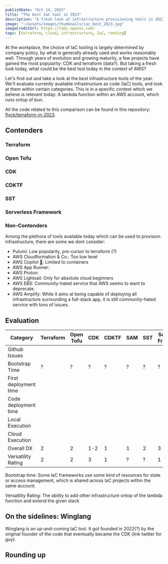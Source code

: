 ```yaml
---
publishDate: "Oct 14, 2023"
title: "The best IaC tool in 2023"
description: "A fresh look at infrastructure provisioning tools in 2023 and their performance across different categories."
image: "~/assets/images/thumbnails/iac_best_2023.jpg"
imageCreditUrl: https://labs.openai.com/
tags: [terraform, cloud, infrastructure, IaC, ranking]
---
```


At the workplace, the choice of IaC tooling is largely determined by company policy, by what is
generally already used and works reasonably well. Through years of evolution and growing maturity,
a few projects have gained the most popularity: CDK and terraform (data?). But taking a fresh
look today, what could be the best tool today in the context of AWS?

Let's find out and take a look at the best infrastructure tools of the year. We'll evaluate
currently available infrastructure as code (IaC) tools, and look at them within certain
categories. This is in a specific context which we believe is relevant today: A lambda function
within an AWS account, which runs ontop of bun.

All the code related to this comparison can be found in this repository: [flyck/terraform-in-2023](https://github.com/flyck/terraform-in-2023).

## Contenders

### Terraform

### Open Tofu

### CDK

### CDKTF

### SST

### Serverless Framework

### Non-Contenders

Among the plethora of tools available today which can be used to provision infrastructure, there
are some we dont consider:
- Pulumi: Low popularity, pre-cursor to terraform (?)
- AWS Cloudformation & Co.: Too low level
- AWS Copilot [🐙](https://github.com/aws/copilot-cli/): Limited to containers
- AWS App Runner:
- AWS Proton:
- AWS Lightsail: Only for absolute cloud beginners
- AWS EBS: Community-hated service that AWS seems to want to deprecate.
- AWS Amplify: While it aims at being capable of deploying all infrastructure surrounding a
  full-stack app, it is still community-hated service with tons of issues.



## Evaluation

|Category|Terraform|Open Tofu|CDK|CDKTF|SAM|SST|Serverless Framework|
|-|-|-|-|-|-|-|-|
|Github Issues|
|Bootstrap Time|?|?|?|?|?|?|?|
|First deployment time|
|Code deployment time|
|Local Execution|
|Cloud Execution|
|Overall DX|2|2|1-2|1|1|2|3|
|Versatility Rating|2|2|3|1|?|?|1|


Bootstrap time: Some IaC frameworks use some kind of resources for state or access management,
which is shared across IaC projects within the same account.

Versatility Rating: The ability to add other infrastructure ontop of the lambda function and extend the
given stack

## On the sidelines: Winglang

Winglang is an up-and-coming IaC tool. It got founded in 2022(?) by the original founder of the
code that eventually became the CDK (link twitter for guy).

## Rounding up
